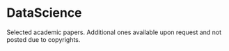 # DataScience
Selected academic papers. Additional ones available upon request and not posted due to copyrights.
